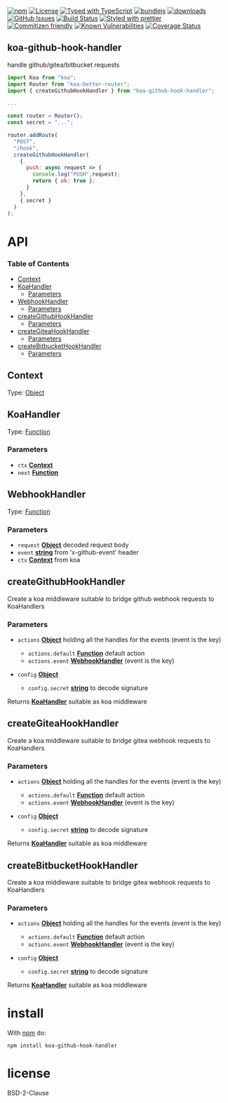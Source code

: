 [![npm](https://img.shields.io/npm/v/koa-github-hook-handler.svg)](https://www.npmjs.com/package/koa-github-hook-handler)
[![License](https://img.shields.io/badge/License-0BSD-blue.svg)](https://spdx.org/licenses/0BSD.html)
[![Typed with TypeScript](https://flat.badgen.net/badge/icon/Typed?icon=typescript\&label\&labelColor=blue\&color=555555)](https://typescriptlang.org)
[![bundlejs](https://deno.bundlejs.com/?q=koa-github-hook-handler\&badge=detailed)](https://bundlejs.com/?q=koa-github-hook-handler)
[![downloads](http://img.shields.io/npm/dm/koa-github-hook-handler.svg?style=flat-square)](https://npmjs.org/package/koa-github-hook-handler)
[![GitHub Issues](https://img.shields.io/github/issues/arlac77/koa-github-hook-handler.svg?style=flat-square)](https://github.com/arlac77/koa-github-hook-handler/issues)
[![Build Status](https://img.shields.io/endpoint.svg?url=https%3A%2F%2Factions-badge.atrox.dev%2Farlac77%2Fkoa-github-hook-handler%2Fbadge\&style=flat)](https://actions-badge.atrox.dev/arlac77/koa-github-hook-handler/goto)
[![Styled with prettier](https://img.shields.io/badge/styled_with-prettier-ff69b4.svg)](https://github.com/prettier/prettier)
[![Commitizen friendly](https://img.shields.io/badge/commitizen-friendly-brightgreen.svg)](http://commitizen.github.io/cz-cli/)
[![Known Vulnerabilities](https://snyk.io/test/github/arlac77/koa-github-hook-handler/badge.svg)](https://snyk.io/test/github/arlac77/koa-github-hook-handler)
[![Coverage Status](https://coveralls.io/repos/arlac77/koa-github-hook-handler/badge.svg)](https://coveralls.io/github/arlac77/koa-github-hook-handler)

## koa-github-hook-handler

handle github/gitea/bitbucket requests

<!-- skip-example -->

```js
import Koa from "koa";
import Router from "koa-better-router";
import { createGithubHookHandler } from "koa-github-hook-handler";

...

const router = Router();
const secret = "...";

router.addRoute(
  "POST",
  "/hook",
  createGithubHookHandler(
    {
      push: async request => {
        console.log("PUSH",request);
        return { ok: true };
      }
    },
    { secret }
  )
);
```

# API

<!-- Generated by documentation.js. Update this documentation by updating the source code. -->

### Table of Contents

*   [Context](#context)
*   [KoaHandler](#koahandler)
    *   [Parameters](#parameters)
*   [WebhookHandler](#webhookhandler)
    *   [Parameters](#parameters-1)
*   [createGithubHookHandler](#creategithubhookhandler)
    *   [Parameters](#parameters-2)
*   [createGiteaHookHandler](#creategiteahookhandler)
    *   [Parameters](#parameters-3)
*   [createBitbucketHookHandler](#createbitbuckethookhandler)
    *   [Parameters](#parameters-4)

## Context

Type: [Object](https://developer.mozilla.org/docs/Web/JavaScript/Reference/Global_Objects/Object)

## KoaHandler

Type: [Function](https://developer.mozilla.org/docs/Web/JavaScript/Reference/Statements/function)

### Parameters

*   `ctx` **[Context](#context)**&#x20;
*   `next` **[Function](https://developer.mozilla.org/docs/Web/JavaScript/Reference/Statements/function)**&#x20;

## WebhookHandler

Type: [Function](https://developer.mozilla.org/docs/Web/JavaScript/Reference/Statements/function)

### Parameters

*   `request` **[Object](https://developer.mozilla.org/docs/Web/JavaScript/Reference/Global_Objects/Object)** decoded request body
*   `event` **[string](https://developer.mozilla.org/docs/Web/JavaScript/Reference/Global_Objects/String)** from 'x-github-event' header
*   `ctx` **[Context](#context)** from koa

## createGithubHookHandler

Create a koa middleware suitable to bridge github webhook requests to KoaHandlers

### Parameters

*   `actions` **[Object](https://developer.mozilla.org/docs/Web/JavaScript/Reference/Global_Objects/Object)** holding all the handles for the events (event is the key)

    *   `actions.default` **[Function](https://developer.mozilla.org/docs/Web/JavaScript/Reference/Statements/function)** default action
    *   `actions.event` **[WebhookHandler](#webhookhandler)** (event is the key)
*   `config` **[Object](https://developer.mozilla.org/docs/Web/JavaScript/Reference/Global_Objects/Object)**&#x20;

    *   `config.secret` **[string](https://developer.mozilla.org/docs/Web/JavaScript/Reference/Global_Objects/String)** to decode signature

Returns **[KoaHandler](#koahandler)** suitable as koa middleware

## createGiteaHookHandler

Create a koa middleware suitable to bridge gitea webhook requests to KoaHandlers

### Parameters

*   `actions` **[Object](https://developer.mozilla.org/docs/Web/JavaScript/Reference/Global_Objects/Object)** holding all the handles for the events (event is the key)

    *   `actions.default` **[Function](https://developer.mozilla.org/docs/Web/JavaScript/Reference/Statements/function)** default action
    *   `actions.event` **[WebhookHandler](#webhookhandler)** (event is the key)
*   `config` **[Object](https://developer.mozilla.org/docs/Web/JavaScript/Reference/Global_Objects/Object)**&#x20;

    *   `config.secret` **[string](https://developer.mozilla.org/docs/Web/JavaScript/Reference/Global_Objects/String)** to decode signature

Returns **[KoaHandler](#koahandler)** suitable as koa middleware

## createBitbucketHookHandler

Create a koa middleware suitable to bridge gitea webhook requests to KoaHandlers

### Parameters

*   `actions` **[Object](https://developer.mozilla.org/docs/Web/JavaScript/Reference/Global_Objects/Object)** holding all the handles for the events (event is the key)

    *   `actions.default` **[Function](https://developer.mozilla.org/docs/Web/JavaScript/Reference/Statements/function)** default action
    *   `actions.event` **[WebhookHandler](#webhookhandler)** (event is the key)
*   `config` **[Object](https://developer.mozilla.org/docs/Web/JavaScript/Reference/Global_Objects/Object)**&#x20;

    *   `config.secret` **[string](https://developer.mozilla.org/docs/Web/JavaScript/Reference/Global_Objects/String)** to decode signature

Returns **[KoaHandler](#koahandler)** suitable as koa middleware

# install

With [npm](http://npmjs.org) do:

```shell
npm install koa-github-hook-handler
```

# license

BSD-2-Clause
